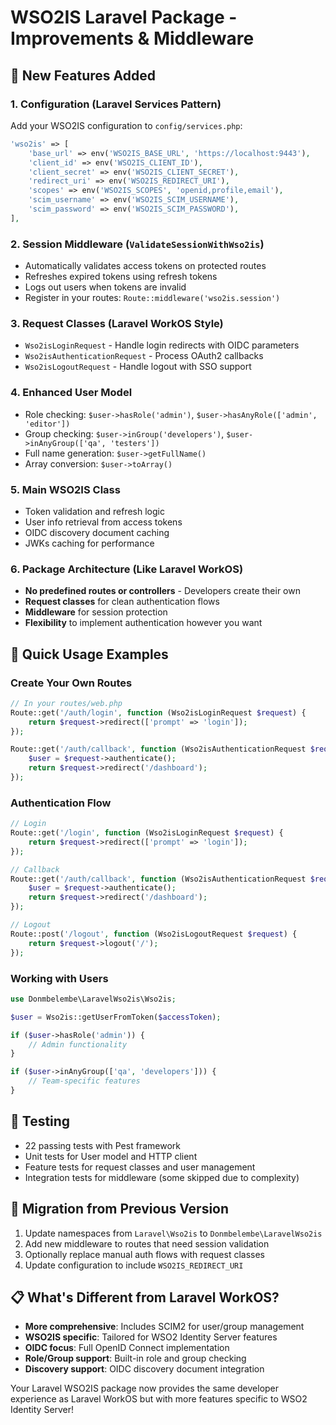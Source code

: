 # WSO2IS Laravel Package - Improvements & Middleware

## 🚀 New Features Added

### 1. **Configuration** (Laravel Services Pattern)
Add your WSO2IS configuration to `config/services.php`:

```php
'wso2is' => [
    'base_url' => env('WSO2IS_BASE_URL', 'https://localhost:9443'),
    'client_id' => env('WSO2IS_CLIENT_ID'),
    'client_secret' => env('WSO2IS_CLIENT_SECRET'),
    'redirect_uri' => env('WSO2IS_REDIRECT_URI'),
    'scopes' => env('WSO2IS_SCOPES', 'openid,profile,email'),
    'scim_username' => env('WSO2IS_SCIM_USERNAME'),
    'scim_password' => env('WSO2IS_SCIM_PASSWORD'),
],
```

### 2. **Session Middleware** (`ValidateSessionWithWso2is`)
- Automatically validates access tokens on protected routes
- Refreshes expired tokens using refresh tokens
- Logs out users when tokens are invalid
- Register in your routes: `Route::middleware('wso2is.session')`

### 3. **Request Classes** (Laravel WorkOS Style)
- `Wso2isLoginRequest` - Handle login redirects with OIDC parameters
- `Wso2isAuthenticationRequest` - Process OAuth2 callbacks
- `Wso2isLogoutRequest` - Handle logout with SSO support

### 4. **Enhanced User Model**
- Role checking: `$user->hasRole('admin')`, `$user->hasAnyRole(['admin', 'editor'])`
- Group checking: `$user->inGroup('developers')`, `$user->inAnyGroup(['qa', 'testers'])`
- Full name generation: `$user->getFullName()`
- Array conversion: `$user->toArray()`

### 5. **Main WSO2IS Class**
- Token validation and refresh logic
- User info retrieval from access tokens
- OIDC discovery document caching
- JWKs caching for performance

### 6. **Package Architecture** (Like Laravel WorkOS)
- **No predefined routes or controllers** - Developers create their own
- **Request classes** for clean authentication flows
- **Middleware** for session protection
- **Flexibility** to implement authentication however you want

## 📖 Quick Usage Examples

### Create Your Own Routes
```php
// In your routes/web.php
Route::get('/auth/login', function (Wso2isLoginRequest $request) {
    return $request->redirect(['prompt' => 'login']);
});

Route::get('/auth/callback', function (Wso2isAuthenticationRequest $request) {
    $user = $request->authenticate();
    return $request->redirect('/dashboard');
});
```

### Authentication Flow
```php
// Login
Route::get('/login', function (Wso2isLoginRequest $request) {
    return $request->redirect(['prompt' => 'login']);
});

// Callback
Route::get('/auth/callback', function (Wso2isAuthenticationRequest $request) {
    $user = $request->authenticate();
    return $request->redirect('/dashboard');
});

// Logout
Route::post('/logout', function (Wso2isLogoutRequest $request) {
    return $request->logout('/');
});
```

### Working with Users
```php
use Donmbelembe\LaravelWso2is\Wso2is;

$user = Wso2is::getUserFromToken($accessToken);

if ($user->hasRole('admin')) {
    // Admin functionality
}

if ($user->inAnyGroup(['qa', 'developers'])) {
    // Team-specific features
}
```

## 🧪 Testing
- 22 passing tests with Pest framework
- Unit tests for User model and HTTP client
- Feature tests for request classes and user management
- Integration tests for middleware (some skipped due to complexity)

## 🔄 Migration from Previous Version
1. Update namespaces from `Laravel\Wso2is` to `Donmbelembe\LaravelWso2is`
2. Add new middleware to routes that need session validation
3. Optionally replace manual auth flows with request classes
4. Update configuration to include `WSO2IS_REDIRECT_URI`

## 📋 What's Different from Laravel WorkOS?
- **More comprehensive**: Includes SCIM2 for user/group management
- **WSO2IS specific**: Tailored for WSO2 Identity Server features  
- **OIDC focus**: Full OpenID Connect implementation
- **Role/Group support**: Built-in role and group checking
- **Discovery support**: OIDC discovery document integration

Your Laravel WSO2IS package now provides the same developer experience as Laravel WorkOS but with more features specific to WSO2 Identity Server!
